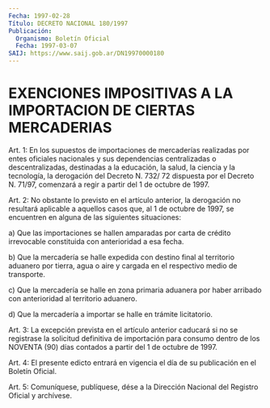 ```yaml
---
Fecha: 1997-02-28
Título: DECRETO NACIONAL 180/1997
Publicación:
  Organismo: Boletín Oficial
  Fecha: 1997-03-07
SAIJ: https://www.saij.gob.ar/DN19970000180
---
```

# EXENCIONES IMPOSITIVAS A LA IMPORTACION DE CIERTAS MERCADERIAS

<a id="1"></a>
Art. 1:  En  los supuestos de importaciones  de  mercaderías realizadas  por  entes  oficiales  nacionales  y  sus  dependencias centralizadas o descentralizadas,  destinadas  a  la  educación, la salud, la ciencia y la tecnología, la derogación del Decreto N. 732/ 72 dispuesta por el Decreto N. 71/97, comenzará a regir a partir del 1 de octubre de 1997.

<a id="2"></a>
Art.  2: No  obstante  lo  previsto  en  el  artículo anterior, la derogación no resultará aplicable a aquellos casos  que,  al  1  de octubre  de  1997,  se  encuentren  en  alguna  de  las  siguientes situaciones:

a)  Que las importaciones se hallen amparadas por carta de  crédito irrevocable constituida con anterioridad a esa fecha.

b) Que  la  mercadería  se  halle  expedida  con  destino  final al territorio  aduanero  por  tierra,  agua  o  aire  y  cargada en el respectivo medio de transporte.

c) Que la mercadería se halle en zona primaria aduanera  por  haber arribado con anterioridad al territorio aduanero.

d)  Que  la  mercadería  a importar se halle en trámite licitatorio.

<a id="3"></a>
Art. 3: La excepción prevista  en el artículo anterior caducará si no  se  registrase  la  solicitud definitiva  de  importación  para consumo dentro de los NOVENTA  (90) días contados a partir del 1 de octubre de 1997.

<a id="4"></a>
Art.  4: El presente edicto entrará  en  vigencia  el  día de  su publicación en el Boletín Oficial.

<a id="5"></a>
Art. 5: Comuníquese, publíquese, dése a la Dirección Nacional del Registro  Oficial  y  archívese.